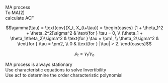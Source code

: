 MA process  
To MA(2)  
calculate ACF  


$$\gamma(\tau) = \text{cov}(X_t, X_{t+\tau}) = 
\begin{cases} 
(1 + \theta_1^2 + \theta_2^2)\sigma^2 & \text{for } \tau = 0, \\
(\theta_1 + \theta_1\theta_2)\sigma^2 & \text{for } \tau = \pm1, \\
\theta_2\sigma^2 & \text{for } \tau = \pm2, \\
0 & \text{for } |\tau| > 2.
\end{cases}$$

$$\rho_t = \gamma_t/\gamma_o$$

MA process is always stationary  
Use characteristic equations to solve Invertibility  
Use acf to determine the order
characteristic polynomial
